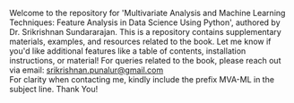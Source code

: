 Welcome to the repository for 'Multivariate Analysis and Machine Learning Techniques: Feature Analysis in Data Science Using Python', authored by Dr. Srikrishnan Sundararajan.
This is a repository contains supplementary materials, examples, and resources related to the book.
Let me know if you'd like additional features like a table of contents, installation instructions, or material!
For queries related to the book, please reach out via email: srikrishnan.punalur@gmail.com  
For clarity when contacting me, kindly include the prefix MVA-ML in the subject line. 
Thank You!
